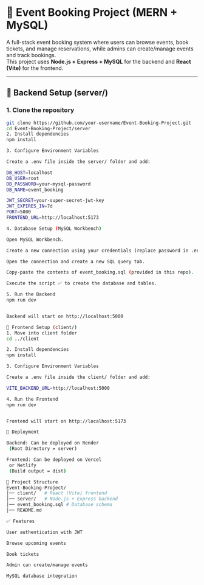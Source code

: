 # 🎫 Event Booking Project (MERN + MySQL)

A full-stack event booking system where users can browse events, book tickets, and manage reservations, while admins can create/manage events and track bookings.  
This project uses **Node.js + Express + MySQL** for the backend and **React (Vite)** for the frontend.

---

## 📌 Backend Setup (server/)

### 1. Clone the repository
```bash
git clone https://github.com/your-username/Event-Booking-Project.git
cd Event-Booking-Project/server
2. Install dependencies
npm install

3. Configure Environment Variables

Create a .env file inside the server/ folder and add:

DB_HOST=localhost
DB_USER=root
DB_PASSWORD=your-mysql-password
DB_NAME=event_booking

JWT_SECRET=your-super-secret-jwt-key
JWT_EXPIRES_IN=7d
PORT=5000
FRONTEND_URL=http://localhost:5173

4. Database Setup (MySQL Workbench)

Open MySQL Workbench.

Create a new connection using your credentials (replace password in .env with yours).

Open the connection and create a new SQL query tab.

Copy-paste the contents of event_booking.sql (provided in this repo).

Execute the script ✅ to create the database and tables.

5. Run the Backend
npm run dev


Backend will start on http://localhost:5000

📌 Frontend Setup (client/)
1. Move into client folder
cd ../client

2. Install dependencies
npm install

3. Configure Environment Variables

Create a .env file inside the client/ folder and add:

VITE_BACKEND_URL=http://localhost:5000

4. Run the Frontend
npm run dev


Frontend will start on http://localhost:5173

🚀 Deployment

Backend: Can be deployed on Render
 (Root Directory = server)

Frontend: Can be deployed on Vercel
 or Netlify
 (Build output = dist)

📂 Project Structure
Event-Booking-Project/
│── client/   # React (Vite) frontend
│── server/   # Node.js + Express backend
│── event_booking.sql # Database schema
│── README.md

✅ Features

User authentication with JWT

Browse upcoming events

Book tickets

Admin can create/manage events

MySQL database integration
